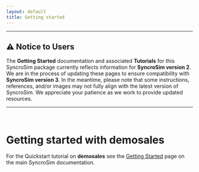 ```yaml
---
layout: default
title: Getting started
---
```


---
## ⚠️ **Notice to Users**

The **Getting Started** documentation and associated **Tutorials** for this SyncroSim package currently reflects information for **SyncroSim version 2**. We are in the process of updating these pages to ensure compatibility with **SyncroSim version 3**.
In the meantime, please note that some instructions, references, and/or images may not fully align with the latest version of SyncroSim. We appreciate your patience as we work to provide updated resources.

---
<br>

# Getting started with **demosales**

For the Quickstart tutorial on **demosales** see the [Getting Started](https://docs.syncrosim.com/getting_started/quickstart.html) page on the main SyncroSim documentation.
